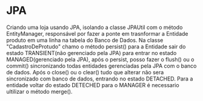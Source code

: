 # JPA
Criando uma loja usando JPA, isolando a classe  JPAUtil com o método EntityManager, responsável por fazer a ponte em trasnformar a Entidade produto em uma linha na tabela do Banco de Dados. Na classe "CadastroDeProtudo" chamo o método persist() para a Entidade sair do estado TRANSIENT(não gerenciado pela JPA) para entrar no estado MANAGED(gerenciado pela JPA), após o persist, posso fazer o flush() ou o commit() sincronizando todas entidades gerenciadas pela JPA com o banco de dados. Após o close() ou o clear() tudo que alterar não sera sincronizado com banco de dados, entrando no estado DETACHED. Para a entidade voltar do estado DETECHED para o MANAGER é necessario ultilizar o método merge().
